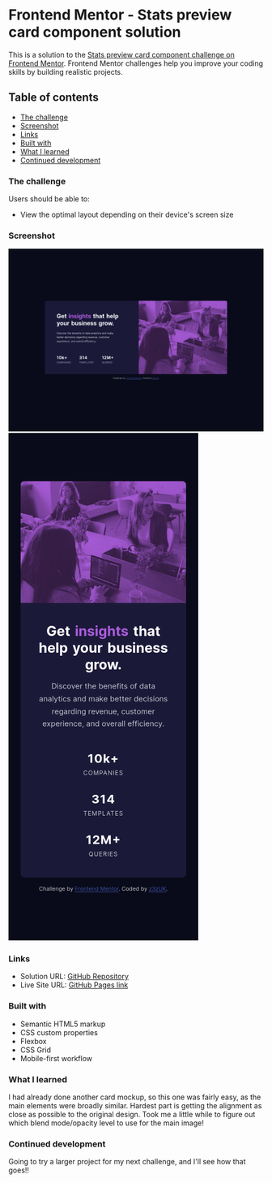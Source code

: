 # Frontend Mentor - Stats preview card component solution

This is a solution to the [Stats preview card component challenge on Frontend Mentor](https://www.frontendmentor.io/challenges/stats-preview-card-component-8JqbgoU62). Frontend Mentor challenges help you improve your coding skills by building realistic projects.

## Table of contents

- [The challenge](#the-challenge)
- [Screenshot](#screenshot)
- [Links](#links)
- [Built with](#built-with)
- [What I learned](#what-i-learned)
- [Continued development](#continued-development)

### The challenge

Users should be able to:

- View the optimal layout depending on their device's screen size

### Screenshot

![](desktop.png)
![](mobile.png)

### Links

- Solution URL: [GitHub Repository](https://github.com/z3zUK/FEM-Projects/tree/main/FEM-Stats-Preview-Card-Component)
- Live Site URL: [GitHub Pages link](https://z3zuk.github.io/FEM-Projects/FEM-Stats-Preview-Card-Component/index.html)

### Built with

- Semantic HTML5 markup
- CSS custom properties
- Flexbox
- CSS Grid
- Mobile-first workflow

### What I learned

I had already done another card mockup, so this one was fairly easy, as the main elements were broadly similar. Hardest part is getting the alignment as close as possible to the original design. Took me a little while to figure out which blend mode/opacity level to use for the main image!

### Continued development

Going to try a larger project for my next challenge, and I'll see how that goes!!
